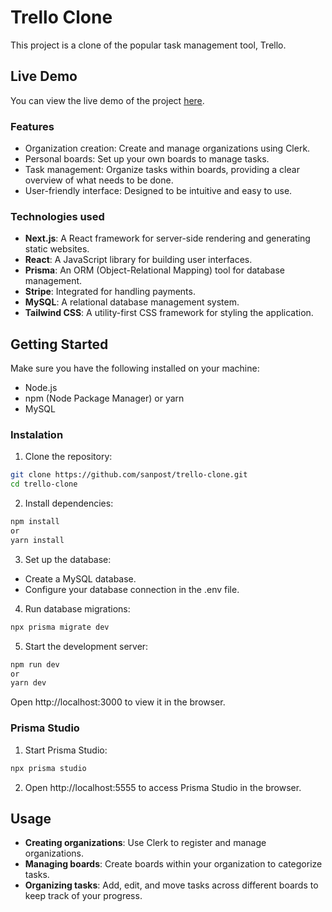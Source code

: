 # Trello Clone
This project is a clone of the popular task management tool, Trello.

## Live Demo
You can view the live demo of the project [here](https://trello-clone-seven-lake.vercel.app/).

### Features
- Organization creation: Create and manage organizations using Clerk.
- Personal boards: Set up your own boards to manage tasks.
- Task management: Organize tasks within boards, providing a clear overview of what needs to be done.
- User-friendly interface: Designed to be intuitive and easy to use.

### Technologies used
- **Next.js**: A React framework for server-side rendering and generating static websites.
- **React**: A JavaScript library for building user interfaces.
- **Prisma**: An ORM (Object-Relational Mapping) tool for database management.
- **Stripe**: Integrated for handling payments.
- **MySQL**: A relational database management system.
- **Tailwind CSS**: A utility-first CSS framework for styling the application.

## Getting Started
Make sure you have the following installed on your machine:
- Node.js
- npm (Node Package Manager) or yarn
- MySQL

### Instalation
1. Clone the repository:
```sh
git clone https://github.com/sanpost/trello-clone.git
cd trello-clone
```
2. Install dependencies:
```sh
npm install
or
yarn install
```
3. Set up the database:
- Create a MySQL database.
- Configure your database connection in the .env file.
4. Run database migrations:
```sh
npx prisma migrate dev
```
5. Start the development server:
```sh
npm run dev
or
yarn dev
```
Open http://localhost:3000 to view it in the browser.

### Prisma Studio
1. Start Prisma Studio:
```sh
npx prisma studio
```
2. Open http://localhost:5555 to access Prisma Studio in the browser.

## Usage
- **Creating organizations**: Use Clerk to register and manage organizations.
- **Managing boards**: Create boards within your organization to categorize tasks.
- **Organizing tasks**: Add, edit, and move tasks across different boards to keep track of your progress.



